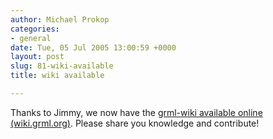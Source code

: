 ```yaml
---
author: Michael Prokop
categories:
- general
date: Tue, 05 Jul 2005 13:00:59 +0000
layout: post
slug: 81-wiki-available
title: wiki available

---
```

Thanks to Jimmy, we now have the [grml\-wiki available online (wiki.grml.org)](http://wiki.grml.org/). Please share you knowledge and contribute!